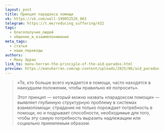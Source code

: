 ```yaml
---
layout: post
title: Принцип парадокса помощи
vk: https://vk.com/wall-199052526_803
telegram: https://t.me/reducing_suffering/432
tags:
  - благополучие_людей
  - общение_и_взаимопонимание
meta_tags:
  - статьи
  - наши_переводы
authors:
  - Ману Эрран
link_to: manu-herran-the-principle-of-the-aid-paradox.html
preview: https://manuherran.com/wp-content/uploads/2025/06/aid_paradox-768x390.png
---
```

>«Те, кто больше всего нуждается в помощи, часто находятся в наихудшем положении, чтобы правильно её попросить».
>
>Этот принцип — который можно назвать «парадоксом помощи» — выявляет глубинную структурную проблему в системах взаимопомощи: страдание не только порождает потребность в помощи, но и подрывает способности, необходимые для того, чтобы эту самую потребность выразить надлежащим или социально приемлемым образом.

